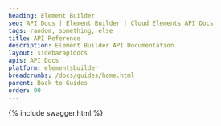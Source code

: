```yaml
---
heading: Element Builder
seo: API Docs | Element Builder | Cloud Elements API Docs
tags: random, something, else
title: API Reference
description: Element Builder API Documentation.
layout: sidebarapidocs
apis: API Docs
platform: elementsbuilder
breadcrumbs: /docs/guides/home.html
parent: Back to Guides
order: 90
---
```


{% include swagger.html %}
